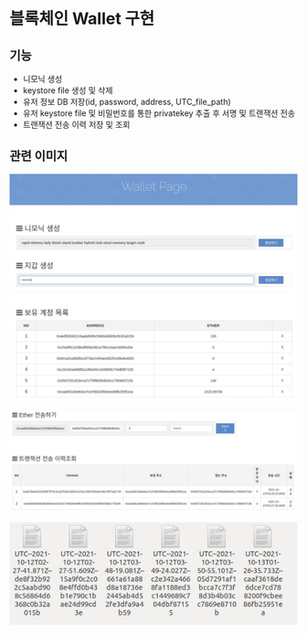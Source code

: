 # 블록체인 Wallet 구현
## 기능
* 니모닉 생성
* keystore file 생성 및 삭제
* 유저 정보 DB 저장(id, password, address, UTC_file_path)
* 유저 keystore file 및 비밀번호를 통한 privatekey 추출 후 서명 및 트랜잭션 전송
* 트랜잭션 전송 이력 저장 및 조회

## 관련 이미지

<p align="center">
<img src="images/image1.jpg" alt="drawing" width="700"/><br>
</p>
<p align="center">
<img src="images/image2.jpg" alt="drawing" width="700"/><br>
</p>
<p align="center">
<img src="images/image3.jpg" alt="drawing" width="700"/><br>
</p>